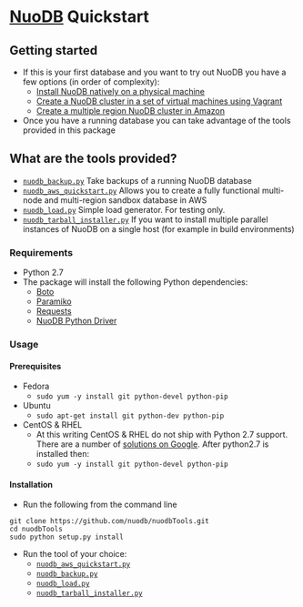 
[NuoDB](http://www.nuodb.com) Quickstart
===========
## Getting started
* If this is your first database and you want to try out NuoDB you have a few options (in order of complexity):
  * [Install NuoDB natively on a physical machine](http://dev.nuodb.com/download-nuodb/request/download)
  * [Create a NuoDB cluster in a set of virtual machines using Vagrant](https://github.com/nuodb/nuodb-chef#vagrant)
  * [Create a multiple region NuoDB cluster in Amazon](nuodb_aws_quickstart.md)
* Once you have a running database you can take advantage of the tools provided in this package

## What are the tools provided?
* [`nuodb_backup.py`](nuodb_backup.md) Take backups of a running NuoDB database 
* [`nuodb_aws_quickstart.py`](nuodb_aws_quickstart.md) Allows you to create a fully functional multi-node and multi-region sandbox database in AWS
* [`nuodb_load.py`](nuodb_load.md) Simple load generator. For testing only.
* [`nuodb_tarball_installer.py`](nuodb_tarball_installer.md) If you want to install multiple parallel instances of NuoDB on a single host (for example in build environments)


### Requirements
* Python 2.7
* The package will install the following Python dependencies:
  * [Boto](https://github.com/boto/boto/tree/master)
  * [Paramiko](https://github.com/paramiko/paramiko)
  * [Requests](http://docs.python-requests.org/en/latest/)
  * [NuoDB Python Driver](https://github.com/nuodb/nuodb-python)

<a name="usage"></a>
### Usage
#### Prerequisites
  * Fedora
    * `sudo yum -y install git python-devel python-pip`
  * Ubuntu
    * `sudo apt-get install git python-dev python-pip`
  * CentOS & RHEL
    * At this writing CentOS & RHEL do not ship with Python 2.7 support. There are a number of [solutions on Google](https://www.google.com/search?btnG=1&pws=0&q=installing+python+2.7+on+centos). After python2.7 is installed then:
    * `sudo yum -y install git python-devel python-pip`

#### Installation
* Run the following from the command line
```
git clone https://github.com/nuodb/nuodbTools.git
cd nuodbTools
sudo python setup.py install
```
* Run the tool of your choice:
  * [`nuodb_aws_quickstart.py`](nuodb_aws_quickstart.md)
  * [`nuodb_backup.py`](nuodb_backup.md)  
  * [`nuodb_load.py`](nuodb_load.md)
  * [`nuodb_tarball_installer.py`](nuodb_tarball_installer.md)
